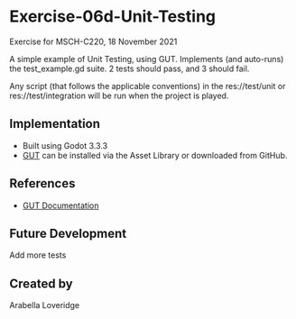 # Exercise-06d-Unit-Testing

Exercise for MSCH-C220, 18 November 2021

A simple example of Unit Testing, using GUT. Implements (and auto-runs) the test_example.gd suite. 2 tests should pass, and 3 should fail.

Any script (that follows the applicable conventions) in the res://test/unit or res://test/integration will be run when the project is played.

## Implementation
 - Built using Godot 3.3.3
 - [GUT](https://github.com/bitwes/Gut) can be installed via the Asset Library or downloaded from GitHub.

## References
 - [GUT Documentation](https://github.com/bitwes/Gut/wiki/Quick-Start)

## Future Development
Add more tests

## Created by 
Arabella Loveridge
